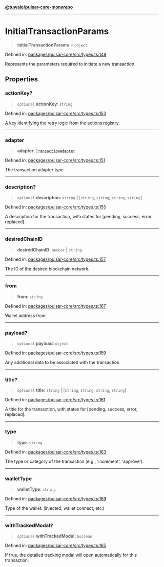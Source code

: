 [**@tuwaio/pulsar-core-monorepo**](../../../README.md)

***

# InitialTransactionParams

> **InitialTransactionParams** = `object`

Defined in: [packages/pulsar-core/src/types.ts:149](https://github.com/TuwaIO/pulsar-core/blob/28bb913b1a980ea920f676d0d10844e9857d09c8/packages/pulsar-core/src/types.ts#L149)

Represents the parameters required to initiate a new transaction.

## Properties

### actionKey?

> `optional` **actionKey**: `string`

Defined in: [packages/pulsar-core/src/types.ts:153](https://github.com/TuwaIO/pulsar-core/blob/28bb913b1a980ea920f676d0d10844e9857d09c8/packages/pulsar-core/src/types.ts#L153)

A key identifying the retry logic from the actions registry.

***

### adapter

> **adapter**: [`TransactionAdapter`](../enumerations/TransactionAdapter.md)

Defined in: [packages/pulsar-core/src/types.ts:151](https://github.com/TuwaIO/pulsar-core/blob/28bb913b1a980ea920f676d0d10844e9857d09c8/packages/pulsar-core/src/types.ts#L151)

The transaction adapter type.

***

### description?

> `optional` **description**: `string` \| \[`string`, `string`, `string`, `string`\]

Defined in: [packages/pulsar-core/src/types.ts:155](https://github.com/TuwaIO/pulsar-core/blob/28bb913b1a980ea920f676d0d10844e9857d09c8/packages/pulsar-core/src/types.ts#L155)

A description for the transaction, with states for [pending, success, error, replaced].

***

### desiredChainID

> **desiredChainID**: `number` \| `string`

Defined in: [packages/pulsar-core/src/types.ts:157](https://github.com/TuwaIO/pulsar-core/blob/28bb913b1a980ea920f676d0d10844e9857d09c8/packages/pulsar-core/src/types.ts#L157)

The ID of the desired blockchain network.

***

### from

> **from**: `string`

Defined in: [packages/pulsar-core/src/types.ts:167](https://github.com/TuwaIO/pulsar-core/blob/28bb913b1a980ea920f676d0d10844e9857d09c8/packages/pulsar-core/src/types.ts#L167)

Wallet address from.

***

### payload?

> `optional` **payload**: `object`

Defined in: [packages/pulsar-core/src/types.ts:159](https://github.com/TuwaIO/pulsar-core/blob/28bb913b1a980ea920f676d0d10844e9857d09c8/packages/pulsar-core/src/types.ts#L159)

Any additional data to be associated with the transaction.

***

### title?

> `optional` **title**: `string` \| \[`string`, `string`, `string`, `string`\]

Defined in: [packages/pulsar-core/src/types.ts:161](https://github.com/TuwaIO/pulsar-core/blob/28bb913b1a980ea920f676d0d10844e9857d09c8/packages/pulsar-core/src/types.ts#L161)

A title for the transaction, with states for [pending, success, error, replaced].

***

### type

> **type**: `string`

Defined in: [packages/pulsar-core/src/types.ts:163](https://github.com/TuwaIO/pulsar-core/blob/28bb913b1a980ea920f676d0d10844e9857d09c8/packages/pulsar-core/src/types.ts#L163)

The type or category of the transaction (e.g., 'increment', 'approve').

***

### walletType

> **walletType**: `string`

Defined in: [packages/pulsar-core/src/types.ts:169](https://github.com/TuwaIO/pulsar-core/blob/28bb913b1a980ea920f676d0d10844e9857d09c8/packages/pulsar-core/src/types.ts#L169)

Type of the wallet. (injected, wallet connect, etc.)

***

### withTrackedModal?

> `optional` **withTrackedModal**: `boolean`

Defined in: [packages/pulsar-core/src/types.ts:165](https://github.com/TuwaIO/pulsar-core/blob/28bb913b1a980ea920f676d0d10844e9857d09c8/packages/pulsar-core/src/types.ts#L165)

If true, the detailed tracking modal will open automatically for this transaction.
